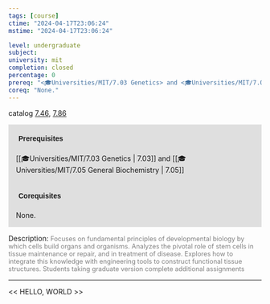 ```yaml
---
tags: [course]
ctime: "2024-04-17T23:06:24"
mstime: "2024-04-17T23:06:24"

level: undergraduate
subject: 
university: mit
completion: closed
percentage: 0
prereq: "<🎓Universities/MIT/7.03 Genetics> and <🎓Universities/MIT/7.05 General Biochemistry>"
coreq: "None."
---
```


catalog [7.46](http://student.mit.edu/catalog/m7a.html#7.46), [7.86](http://student.mit.edu/catalog/m7a.html#7.86)

<span style="display: block; padding: 15px; background-color: rgb(100, 100, 100, 0.2);"><font id="m_prereq3613_0" style="display: block; font-family: Arial, sans-serif; font-weight: bold; padding: 5px">Prerequisites</font><br><span id="prereq3613_0">[[🎓Universities/MIT/7.03 Genetics | 7.03]] and [[🎓Universities/MIT/7.05 General Biochemistry | 7.05]]</span></span>
<span style="display: block; padding: 15px; background-color: rgb(100, 100, 100, 0.2);"><font id="m_coreq3613_0" style="display: block; font-family: Arial, sans-serif; font-weight: bold; padding: 5px">Corequisites</font><br><span id="coreq3613_0">None.</span></span>

<font style="">Description:</font>
<font style="color: grey; font-size: 0.8rem;">Focuses on fundamental principles of developmental biology by which cells build organs and organisms. Analyzes the pivotal role of stem cells in tissue maintenance or repair, and in treatment of disease. Explores how to integrate this knowledge with engineering tools to construct functional tissue structures. Students taking graduate version complete additional assignments</font>



---

<< HELLO, WORLD >>
